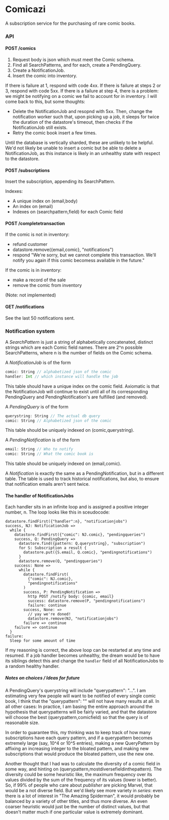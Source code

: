 # Comicazi

A subscription service for the purchasing of rare comic books.

### API

#### POST /comics

1. Request body is json which must meet the Comic schema.
2. Find all SearchPatterns, and for each, create a PendingQuery.
3. Create a NotificationJob.
4. Insert the comic into inventory.

If there is failure at 1, respond with code 4xx. If there is failure at steps 2 or 3, respond with code 5xx. If there is a failure at step 4, there is a problem: we might be notifying on a comic we fail to account for in inventory. I will come back to this, but some thoughts:

- Delete the NotificationJob and resopnd with 5xx. Then, change the notification worker such that, upon picking up a job, it sleeps for twice the duration of the datastore's timeout, then checks if the NotificationJob still exists.
- Retry the comic book insert a few times.

Until the database is vertically sharded, these are unlikely to be helpful. We'd not likely be unable to insert a comic but be able to delete a NotificationJob, as this instance is likely in an unhealthy state with respect to the datastore.

#### POST /subscriptions

Insert the subscription, appending its SearchPattern.

Indexes:

- A unique index on (email,body)
- An index on (email)
- Indexes on (searchpattern,field) for each Comic field

#### POST /completetransaction

If the comic is not in inventory:

- refund customer
- datastore.remove({email,comic}, "notifications")
- respond "We're sorry, but we cannot complete this transaction. We'll notify you again if this comic becomess available in the future."

If the comic is in inventory:

- make a record of the sale
- remove the comic from inventory

(Note: not implemented)

#### GET /notifications

See the last 50 notifications sent.

### Notification system

A *SearchPattern* is just a string of alphabetically concatenated, distinct strings which are each Comic field names. There are 2^n possible SearchPatterns, where n is the number of fields on the Comic schema.


A *NotificationJob* is of the form
```scala
comic: String // alphabetized json of the comic
handler: Int // which instance will handle the job
```
This table should have a unique index on the comic field. Axiomatic is that the NotificationJob will continue to exist until all of its corresponding PendingQuery and PendingNotification's are fulfilled (and removed).

A *PendingQuery* is of the form
```scala
querystring: String // The actual db query
comic: String // Alphabetized json of the comic
```
This table should be uniquely indexed on (comic,querystring).

A *PendingNotification* is of the form
```scala
email: String // Who to notify
comic: String // What the comic book is
```
This table should be uniquely indexed on (email,comic).

A *Notification* is exactly the same as a PendingNotification, but in a different table. The table is used to track historical notifications, but also, to ensure that notification emails aren't sent twice.

#### The handler of NotificationJobs

Each handler sits in an infinite loop and is assigned a positive integer number, n. The loop looks like this in sceudocode:

```
datastore.findFirst({"handler":n}, "notificationjobs")
success, NJ: NotificationJob =>
  while {
    datastore.findFirst({"comic": NJ.comic}, "pendingqueries")
    success, Q: PendingQuery =>
      datastore.find({pattern: Q.querystring}, "subscription")
      for S: Subscription a result {
        datastore.put({S.email, Q.comic}, "pendingnotifications")
      }
      datastore.remove(Q, "pendingqueries")
    success: None =>
      while {
        datastore.findFirst(
          {"comic": NJ.comic},
          "pendingnotifications"
        )
        success, P: PendingNotification =>
          http POST /notify body: {comic, email}
          success: datastore.remove(P, "pendingnotifications")
          failure: continue
        success, None: =>
          // yay we're doned!
          datastore.remove(NJ, "notificationjobs")
        failure => continue
    failure => continue
  }
failure:
  Sleep for some amount of time
```
If my reasoning is correct, the above loop can be restarted at any time and resumed. If a job handler becomes unhealthy, the dream would be to have its siblings detect this and change the `handler` field of all NotificationJobs to a random healthy handler.

##### Notes on choices / Ideas for future

A PendingQuery's querystring will include "querypattern": "...". I am estimating very few people will want to be notified of every single comic book, I think that the "querypattern": "" will not have many results at all. In all other cases: In practice, I am basing the entire approach around the hypothesis that querypatterns will be fairly varied, and that the datastore will choose the best (querypattern,comicfield) so that the query is of reasonable size.

In order to guarantee this, my thinking was to keep track of how many subscriptions have each query pattern, and if a querypattern becomes extremely large (say, 10^4 or 10^5 entries), making a new QueryPattern by affixing an increasing integer to the bloated pattern, and making new subscriptions that would produce the bloated pattern, use the new one.

Another thought that I had was to calculate the diversity of a comic field in some way, and hinting on (querypattern,mostdiversefieldinthepattern). The diversity could be some heuristic like, the maximum frequency over its values divided by the sum of the frequency of its values (lower is better). So, if 99% of people who care about *publisher* are picking Marvel, that would be a not diverse field. But we'd likely see more variety in *series*: even there is a lot of interest in "The Amazing Spiderman", it would probably be balanced by a variety of other titles, and thus more diverse. An even coarser heuristic would just be the number of distinct values, but that doesn't matter much if one particular value is extremely dominant.


